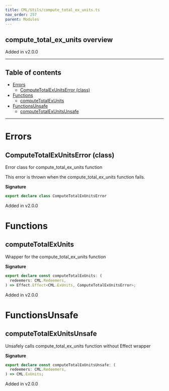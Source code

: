 ```yaml
---
title: CML/Utils/compute_total_ex_units.ts
nav_order: 257
parent: Modules
---
```


## compute_total_ex_units overview

Added in v2.0.0

---

<h2 class="text-delta">Table of contents</h2>

- [Errors](#errors)
  - [ComputeTotalExUnitsError (class)](#computetotalexunitserror-class)
- [Functions](#functions)
  - [computeTotalExUnits](#computetotalexunits)
- [FunctionsUnsafe](#functionsunsafe)
  - [computeTotalExUnitsUnsafe](#computetotalexunitsunsafe)

---

# Errors

## ComputeTotalExUnitsError (class)

Error class for compute_total_ex_units function

This error is thrown when the compute_total_ex_units function fails.

**Signature**

```ts
export declare class ComputeTotalExUnitsError
```

Added in v2.0.0

# Functions

## computeTotalExUnits

Wrapper for the compute_total_ex_units function

**Signature**

```ts
export declare const computeTotalExUnits: (
  redeemers: CML.Redeemers,
) => Effect.Effect<CML.ExUnits, ComputeTotalExUnitsError>;
```

Added in v2.0.0

# FunctionsUnsafe

## computeTotalExUnitsUnsafe

Unsafely calls compute_total_ex_units function without Effect wrapper

**Signature**

```ts
export declare const computeTotalExUnitsUnsafe: (
  redeemers: CML.Redeemers,
) => CML.ExUnits;
```

Added in v2.0.0
